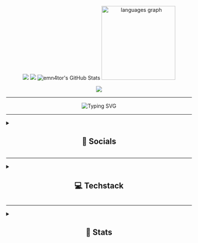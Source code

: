 <p align="center">
  <img src="https://github-profile-trophy.vercel.app/?username=Emn4tor&theme=onedark&column=-1" />
  <img src="https://github-readme-stats.vercel.app/api?username=emn4tor&theme=dracula&show_icons=true&hide_border=true&count_private=true" />
  <img src="https://streak-stats.demolab.com?user=emn4tor&theme=dracula&hide_border=true" alt="emn4tor's GitHub Stats" />
  <img src="https://github-readme-stats.vercel.app/api/wakatime?username=@emn4tor&locale=en&hide_title=false&layout=compact&card_width=320&langs_count=5&theme=dracula&hide_border=false&order=2" height="200" alt="languages graph"  />
  

</p>
<p align="center">
  <img src="https://capsule-render.vercel.app/api?type=waving&color=gradient&height=60&section=footer"/>
</p>

---

<div align="center">
  <img src="https://readme-typing-svg.demolab.com?font=Fira+Code&weight=900&size=35&duration=3000&pause=1000&color=9A3BF7&center=true&vCenter=true&width=700&height=100&lines=%F0%9F%8D%87+Java%2C+Python%2C+HTML%2C+Skript;%F0%9F%9A%80+yellowmc.de;%E2%9B%8F%EF%B8%8F+Minecraft+enthusiast" alt="Typing SVG" />
</div>

---

<details>
  <summary><h2 align="center">📱 Socials</h2></summary>

  <div align="center">
    <a href="https://discord.com/users/1171276279253827754" target="_blank">
      <img src="https://raw.githubusercontent.com/maurodesouza/profile-readme-generator/master/src/assets/icons/social/discord/default.svg" width="52" height="40" alt="discord logo"  />
    </a>
    <a href="https://www.youtube.com/@emn4tor/" target="_blank">
      <img src="https://raw.githubusercontent.com/maurodesouza/profile-readme-generator/master/src/assets/icons/social/youtube/default.svg" width="52" height="40" alt="youtube logo"  />
    </a>
    <a href="https://instagram.com/emn4tor" target="_blank">
      <img src="https://raw.githubusercontent.com/maurodesouza/profile-readme-generator/master/src/assets/icons/social/instagram/default.svg" width="52" height="40" alt="instagram logo"  />
    </a>
    <a href="https://twitch.tv/emn4tor" target="_blank">
      <img src="https://raw.githubusercontent.com/maurodesouza/profile-readme-generator/master/src/assets/icons/social/twitch/default.svg" width="52" height="40" alt="twitch logo"  />
    </a>
    <a href="https://www.paypal.com/paypalme/emn4tor" target="_blank">
      <img src="https://raw.githubusercontent.com/maurodesouza/profile-readme-generator/master/src/assets/icons/social/paypal/default.svg" width="52" height="40" alt="paypal logo"  />
    </a>
    <!-- Add other social icons here -->
  </div>

</details>

---

<details>
  <summary><h2 align="center">💻 Techstack</h2></summary>

  <div align="center">
    <img src="https://cdn.jsdelivr.net/gh/devicons/devicon/icons/pycharm/pycharm-original.svg" height="40" alt="pycharm logo"  />
    <img width="12" />
    <img src="https://cdn.jsdelivr.net/gh/devicons/devicon/icons/rider/rider-original.svg" height="40" alt="jetbrains logo"  />
    <img width="12" />
    <img src="https://cdn.jsdelivr.net/gh/devicons/devicon/icons/intellij/intellij-original.svg" height="40" alt="jetbrains logo"  />
    <img width="12" />
    <img src="https://cdn.jsdelivr.net/gh/devicons/devicon/icons/webstorm/webstorm-original.svg" height="40" alt="jetbrains logo"  />
    <img width="12" />
    <img src="https://cdn.jsdelivr.net/gh/devicons/devicon/icons/phpstorm/phpstorm-original.svg" height="40" alt="jetbrains logo"  />
    <img width="12" />
    <img src="https://cdn.jsdelivr.net/gh/devicons/devicon/icons/vscode/vscode-original.svg" height="40" alt="vscode logo"  />
    <img width="12" />
    <img src="https://cdn.jsdelivr.net/gh/devicons/devicon/icons/apache/apache-original.svg" height="40" alt="apache logo"  />
    <img width="12" />
    <img src="https://cdn.jsdelivr.net/gh/devicons/devicon/icons/chrome/chrome-original.svg" height="40" alt="chrome logo"  />
    <img width="12" />
    <img src="https://cdn.jsdelivr.net/gh/devicons/devicon/icons/android/android-original.svg" height="40" alt="android logo"  />
    <img width="12" />
    <img src="https://cdn.jsdelivr.net/gh/devicons/devicon/icons/debian/debian-original.svg" height="40" alt="debian logo"  />
    <img width="12" />
    <img src="https://cdn.jsdelivr.net/gh/devicons/devicon/icons/fedora/fedora-original.svg" height="40" alt="linux logo"  />
    <img width="12" />
    <img src="https://cdn.jsdelivr.net/gh/devicons/devicon/icons/windows8/windows8-original.svg" height="40" alt="windows8 logo"  />
    <img width="12" />
  </div>


  <br clear="both">

  <div align="center">
    <img src="https://cdn.jsdelivr.net/gh/devicons/devicon/icons/html5/html5-original.svg" height="40" alt="html5 logo"  />
    <img width="12" />
    <img src="https://cdn.jsdelivr.net/gh/devicons/devicon/icons/css3/css3-original.svg" height="40" alt="css3 logo"  />
    <img width="12" />
    <img src="https://cdn.jsdelivr.net/gh/devicons/devicon/icons/javascript/javascript-original.svg" height="40" alt="javascript logo"  />
    <img width="12" />
    <img src="https://cdn.jsdelivr.net/gh/devicons/devicon/icons/python/python-original.svg" height="40" alt="python logo"  />
    <img width="12" />
    <img src="https://cdn.jsdelivr.net/gh/devicons/devicon/icons/csharp/csharp-original.svg" height="40" alt="python logo"  />
  </div>
</details>

---

<details>
  <summary><h2 align="center">🚀 Stats</h2></summary>

  <div align="center">
    <div style="display: flex; flex-direction: row;">
      <img src="https://lanyard.cnrad.dev/api/1171276279253827754?&idleMessage=Probably%20doing%20something%20else...&borderRadius=30px" alt="Discord activity" style="margin-right: 20px;" />
      <!-- Add other stat widgets here -->
    </div>
  </div>

</details>
